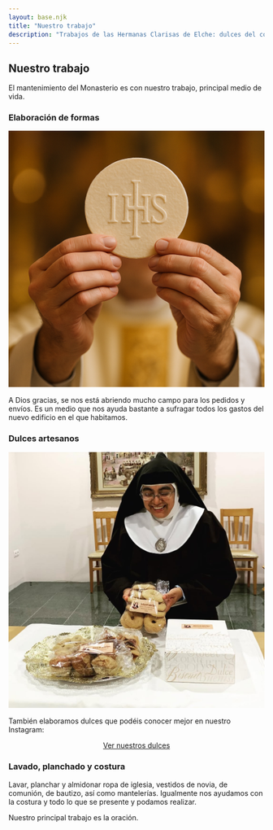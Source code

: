 ```yaml
---
layout: base.njk
title: "Nuestro trabajo"
description: "Trabajos de las Hermanas Clarisas de Elche: dulces del convento, elaboración artesanal, artesanos de formas, dulces caseros y labores de costura, planchado y bordado."
---
```


<h2 class="centrado">Nuestro trabajo</h2>

<p>
El mantenimiento del Monasterio es con nuestro trabajo, principal medio de vida.
</p>

<h3>Elaboración de formas</h3>
<img src="/imagenes/formas.png" alt="Formas para la consagración" />
<p>
A Dios gracias, se nos está abriendo mucho campo para los pedidos y envíos. Es un medio que nos ayuda bastante a sufragar todos los gastos del nuevo edificio en el que habitamos.
</p>

<h3>Dulces artesanos</h3>
<img src="/imagenes/HermanaDulces.jpg" alt="Una de nuestras hermanas con dulces" />
<p>
También elaboramos dulces que podéis conocer mejor en nuestro Instagram:
</p>
<p style="text-align:center;">
  <a href="https://www.instagram.com/deliciasdesantaclaraelche/" target="_blank" class="boton">
    Ver nuestros dulces
  </a>
</p>


  
<h3>Lavado, planchado y costura</h3>
<p>
Lavar, planchar y almidonar ropa de iglesia, vestidos de novia, de comunión, de bautizo, así como mantelerías.  
Igualmente nos ayudamos con la costura y todo lo que se presente y podamos realizar.
</p>

<p class="frase-impacto">
Nuestro principal trabajo es la oración.
</p>

